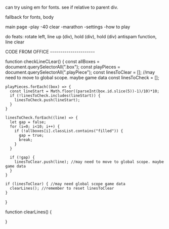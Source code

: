can try using em for fonts. see if relative to parent div.

fallback for fonts, body

main page
  -play
    -40 clear
    -marathon
  -settings
  -how to play

do feats: rotate left, line up (div), hold (div), hold (div) antispam function, line clear 

CODE FROM OFFICE ----------------------

  function checkLineCLear() {
    const allBoxes = document.querySelectorAll(".box");
    const playPieces = document.querySelectorAll(".playPiece");
    const linesToClear = []; //may need to move to global scope. maybe game data
    const linesToCheck = [];

    playPieces.forEach((box) => {
      const lineStart = Math.floor((parseInt(box.id.slice(5))-1)/10)*10;
      if (!linesToCheck.includes(lineStart)) {
        linesToCheck.push(lineStart);
      }
    }

    linesToCheck.forEach((line) => {
      let gap = false;
      for (i=0; i<10; i++) {
        if (!allboxes[i].classList.contains("filled")) {
          gap = true;
          break;
        }
      }
      
      if (!gap) {
        linesToClear.push(line); //may need to move to global scope. maybe game data
      } 
    }
    
    if (linesToClear) { //may need global scope game data
      clearLines(); //remember to reset linesToClear
    }
    
  }

  function clearLines() {
    
  }
